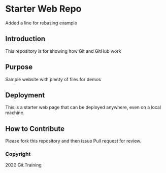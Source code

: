 # Starter Web Repo
Added a line for rebasing example

## Introduction

This repository is for showing how Git and GitHub work

## Purpose

Sample website with plenty of files for demos

## Deployment
This is a starter web page that can be deployed anywhere, even on a local machine.

## How to Contribute
Please fork this repository and then issue Pull request for review.


### Copyright

2020 Git.Training